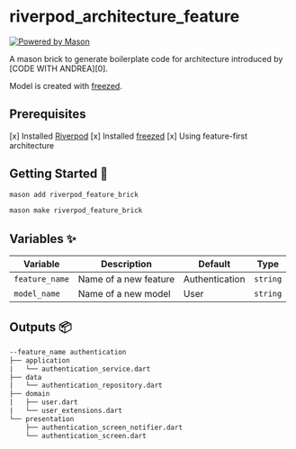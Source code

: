 # riverpod_architecture_feature

[![Powered by Mason](https://img.shields.io/endpoint?url=https%3A%2F%2Ftinyurl.com%2Fmason-badge)](https://github.com/felangel/mason)

A mason brick to generate boilerplate code for architecture introduced by [CODE WITH ANDREA][0].

Model is created with [freezed][2].

## Prerequisites

[x] Installed [Riverpod][3]
[x] Installed [freezed][2]
[x] Using feature-first architecture

## Getting Started 🚀

```cmd
mason add riverpod_feature_brick
```

```cmd
mason make riverpod_feature_brick
```

## Variables ✨

| Variable         | Description                           | Default        | Type      |
| ---------------- | ------------------------------------- | -------------- | --------- |
| `feature_name`   | Name of a new feature                 | Authentication | `string`  |
| `model_name`     | Name of a new model                   | User           | `string`  |

## Outputs 📦

```txt
--feature_name authentication
├── application
|   └── authentication_service.dart
├── data
|   └── authentication_repository.dart
├── domain
|   ├── user.dart
|   └── user_extensions.dart
└── presentation
    ├── authentication_screen_notifier.dart
    └── authentication_screen.dart
```

[1]: https://codewithandrea.com/articles/flutter-app-architecture-riverpod-introduction/
[2]: https://pub.dev/packages/freezed
[3]: https://pub.dev/packages/riverpod
